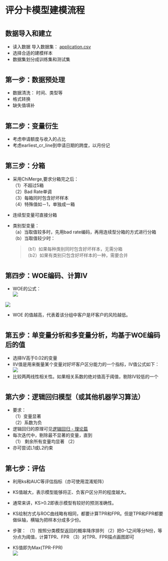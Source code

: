 ﻿评分卡模型建模流程
====  
#
数据导入和建立 
-------
* 读入数据 
导入数据集： [application.csv](https://github.com/yanx27/ScoreCard-Model-based-on-Machine-Learning/blob/master/application.csv)
* 选择合适的建模样本 
* 数据集划分成训练集和测试集
#
第一步：数据预处理
-------
* 数据清洗：
时间、类型等
* 格式转换 
* 缺失值填补
#
第二步：变量衍生
-------
* 考虑申请额度与收入的占比
* 考虑earliest_cr_line到申请日期的跨度，以月份记

#
第三步：分箱
-------
* 采用ChiMerge,要求分箱完之后：<br>
（1）不超过5箱<br> 
（2）Bad Rate单调<br> 
（3）每箱同时包含好坏样本<br> 
（4）特殊值如－1，单独成一箱<br>

* 连续型变量可直接分箱<br> 
* 类别型变量：<br> 
（a）当取值较多时，先用bad rate编码，再用连续型分箱的方式进行分箱<br> 
（b）当取值较少时：<br> 
  >（b1）如果每种类别同时包含好坏样本，无需分箱<br> 
  >（b2）如果有类别只包含好坏样本的一种，需要合并<br> 
#
第四步：WOE编码、计算IV
-------
* WOE的公式：<br>
![](https://github.com/yanx27/ScoreCard-Model-based-on-Machine-Learning/blob/master/alg1.png)

![](https://github.com/yanx27/ScoreCard-Model-based-on-Machine-Learning/blob/master/alg2.png)
* WOE 的值越高，代表着该分组中客户是坏客户的风险越低。
#
第五步：单变量分析和多变量分析，均基于WOE编码后的值
-------
* 选择IV高于0.02的变量
* IIV值是用来衡量某个变量对好坏客户区分能力的一个指标，IV值公式如下：
![](https://github.com/yanx27/ScoreCard-Model-based-on-Machine-Learning/blob/master/alg3.png)      
* 比较两两线性相关性。如果相关系数的绝对值高于阈值，剔除IV较低的一个
# 
第六步：逻辑回归模型（或其他机器学习算法）
-------
* 要求：<br>
（1）变量显著<br> 
（2）系数为负<br> 
* 逻辑回归的原理可见[逻辑回归 - 理论篇](https://blog.csdn.net/pakko/article/details/37878837)
* 每次迭代中，剔除最不显著的变量，直到<br> 
（1） 剩余所有变量均显著
（2） 
* 亦可尝试L1或L2约束
#
第七步：评估
-------
* 利用ks和AUC等评估指标（亦可使用混淆矩阵）
* KS值越大，表示模型能够将正、负客户区分开的程度越大。 
* 通常来讲，KS>0.2即表示模型有较好的预测准确性。
* KS绘制方式与ROC曲线略有相同，都要计算TPR和FPR。但是TPR和FPR都要做纵轴，横轴为把样本分成多少份。 
* 步骤： 
（1）按照分类模型返回的概率降序排列 
（2）把0-1之间等分N份，等分点为阈值，计算TPR、FPR 
（3）对TPR、FPR描点画图即可

* KS值即为Max(TPR-FPR)<br> 
![](https://github.com/yanx27/ScoreCard-Model-based-on-Machine-Learning/blob/master/ks.png)
